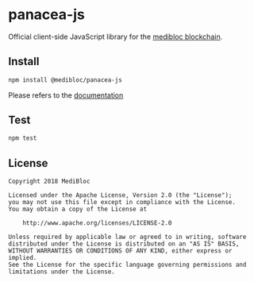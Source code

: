 # panacea-js

Official client-side JavaScript library for the [medibloc blockchain](https://github.com/medibloc/panacea-core).

## Install

```bash
npm install @medibloc/panacea-js
```

Please refers to the [documentation](https://panacea-js.readthedocs.io/en/latest/)

## Test

```bash
npm test
```

## License

```
Copyright 2018 MediBloc

Licensed under the Apache License, Version 2.0 (the "License");
you may not use this file except in compliance with the License.
You may obtain a copy of the License at

    http://www.apache.org/licenses/LICENSE-2.0

Unless required by applicable law or agreed to in writing, software
distributed under the License is distributed on an "AS IS" BASIS,
WITHOUT WARRANTIES OR CONDITIONS OF ANY KIND, either express or implied.
See the License for the specific language governing permissions and
limitations under the License.
```
